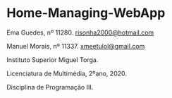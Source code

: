 # Home-Managing-WebApp
Ema Guedes, nº 11280.
risonha2000@hotmail.com  


Manuel Morais, nº 11337.
xmeetulol@gmail.com  


Instituto Superior Miguel Torga.

Licenciatura de Multimédia, 2ºano, 2020. 

Disciplina de Programação III.
